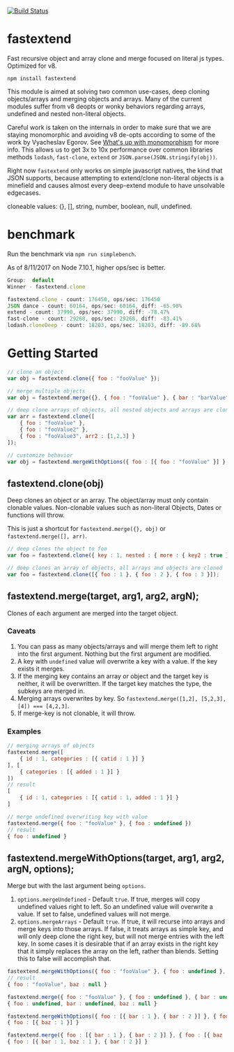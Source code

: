 [![Build Status](https://travis-ci.org/simpleviewinc/fastextend.svg?branch=master)](https://travis-ci.org/simpleviewinc/fastextend)

# fastextend

Fast recursive object and array clone and merge focused on literal js types. Optimized for v8.

`npm install fastextend`

This module is aimed at solving two common use-cases, deep cloning objects/arrays and merging objects and arrays. Many of the current modules suffer from v8 deopts or wonky behaviors regarding arrays, undefined and nested non-literal objects.

Careful work is taken on the internals in order to make sure that we are staying monomorphic and avoiding v8 de-opts according to some of the work by Vyacheslav Egorov. See [What's up with monomorphism](http://mrale.ph/blog/2015/01/11/whats-up-with-monomorphism.html) for more info. This allows us to get 3x to 10x performance over common libraries methods `lodash`, `fast-clone`, `extend` or `JSON.parse(JSON.stringify(obj))`.

Right now `fastextend` only works on simple javascript natives, the kind that JSON supports, because attempting to extend/clone non-literal objects is a minefield and causes almost every deep-extend module to have unsolvable edgecases.

cloneable values: {}, [], string, number, boolean, null, undefined.

# benchmark

Run the benchmark via `npm run simplebench`.

As of 8/11/2017 on Node 7.10.1, higher ops/sec is better.

```js
Group:  default
Winner - fastextend.clone

fastextend.clone - count: 176450, ops/sec: 176450
JSON dance - count: 60164, ops/sec: 60164, diff: -65.90%
extend - count: 37990, ops/sec: 37990, diff: -78.47%
fast-clone - count: 29268, ops/sec: 29268, diff: -83.41%
lodash.cloneDeep - count: 18203, ops/sec: 18203, diff: -89.68%
```

# Getting Started

```js
// clone an object
var obj = fastextend.clone({ foo : "fooValue" });

// merge multiple objects
var obj = fastextend.merge({}, { foo : "fooValue" }, { bar : "barValue" });

// deep clone arrays of objects, all nested objects and arrays are cloned
var arr = fastextend.clone([
	{ foo : "fooValue" },
	{ foo : "fooValue2" },
	{ foo : "fooValue3", arr2 : [1,2,3] }
]);

// customize behavior
var obj = fastextend.mergeWithOptions({ foo : [{ foo : "fooValue" }] }, { foo : [{ bar : "barValue" }] }, { mergeArrays : false });
```

## fastextend.clone(obj)

Deep clones an object or an array. The object/array must only contain clonable values. Non-clonable values such as non-literal Objects, Dates or functions will throw.

This is just a shortcut for `fastextend.merge({}, obj)` or `fastextend.merge([], arr)`.

```js
// deep clones the object to foo
var foo = fastextend.clone({ key : 1, nested : { more : { key2 : true } } });

// deep clones an array of objects, all arrays and objects are cloned
var foo = fastextend.clone([{ foo : 1 }, { foo : 2 }, { foo : 3 }]);
```

## fastextend.merge(target, arg1, arg2, argN);

Clones of each argument are merged into the target object.

### Caveats

1. You can pass as many objects/arrays and will merge them left to right into the first argument. Nothing but the first argument are modified.
1. A key with `undefined` value will overwrite a key with a value. If the key exists it merges.
1. If the merging key contains an array or object and the target key is neither, it will be overwritten. If the target key matches the type, the subkeys are merged in.
1. Merging arrays overwrites by key. So `fastextend.merge([1,2], [5,2,3], [4]) === [4,2,3]`.
1. If merge-key is not clonable, it will throw.

### Examples

```js
// merging arrays of objects
fastextend.merge([
	{ id : 1, categories : [{ catid : 1 }] }
], [
	{ categories : [{ added : 1 }] }
])
// result
[
	{ id : 1, categories : [{ catid : 1, added : 1 }] }
]

// merge undefined overwriting key with value
fastextend.merge({ foo : "fooValue" }, { foo : undefined })
// result
{ foo : undefined }
```

## fastextend.mergeWithOptions(target, arg1, arg2, argN, options);

Merge but with the last argument being `options`.

1. `options.mergeUndefined` - Default `true`. If true, merges will copy undefined values right to left. So an undefined value will overwrite a value. If set to false, undefined values will not merge.
1. `options.mergeArrays` - Default `true`. If true, it will recurse into arrays and merge keys into those arrays. If false, it treats arrays as simple key, and will only deep clone the right key, but will not merge entries with the left key. In some cases it is desirable that if an array exists in the right key that it simply replaces the array on the left, rather than blends. Setting this to false will accomplish that.

```js
fastextend.mergeWithOptions({ foo : "fooValue" }, { foo : undefined }, { bar : undefined }, { baz : null }, { mergeUndefined : false });
// result
{ foo : "fooValue", baz : null }

fastextend.merge({ foo : "fooValue" }, { foo : undefined }, { bar : undefined }, { baz : null });
{ foo : undefined, bar : undefined, baz : null }

fastextend.mergeWithOptions({ foo : [{ bar : 1 }, { bar : 2 }] }, { foo : [{ baz : 1 }] }, { mergeArrays : false });
{ foo : [{ baz : 1 }] }

fastextend.merge({ foo : [{ bar : 1 }, { bar : 2 }] }, { foo : [{ baz : 1 }] });
{ foo : [{ bar : 1, baz : 1 }, { bar : 2 }] }
```
